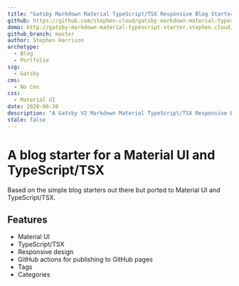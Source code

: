 ```yaml
---
title: "Gatsby Markdown Material TypeScript/TSX Responsive Blog Starter"
github: https://github.com/stephen-cloud/gatsby-markdown-material-typescript-starter
demo: http://gatsby-markdown-material-typescript-starter.stephen.cloud/
github_branch: master
author: Stephen Harrison
archetype:
  - Blog
  - Portfolio
ssg:
  - Gatsby
cms:
  - No Cms
css:
  - Material UI
date: 2020-06-30
description: "A Gatsby V2 Markdown Material TypeScript/TSX Responsive Blog Starter with GitHub actions to get you published on GitHub pages if that's your thing"
stale: false
---
```


# A blog starter for a Material UI and TypeScript/TSX

Based on the simple blog starters out there but ported to Material UI and TypeScript/TSX. 

## Features

* Material UI
* TypeScript/TSX
* Responsive design
* GitHub actions for publishing to GitHub pages
* Tags
* Categories
